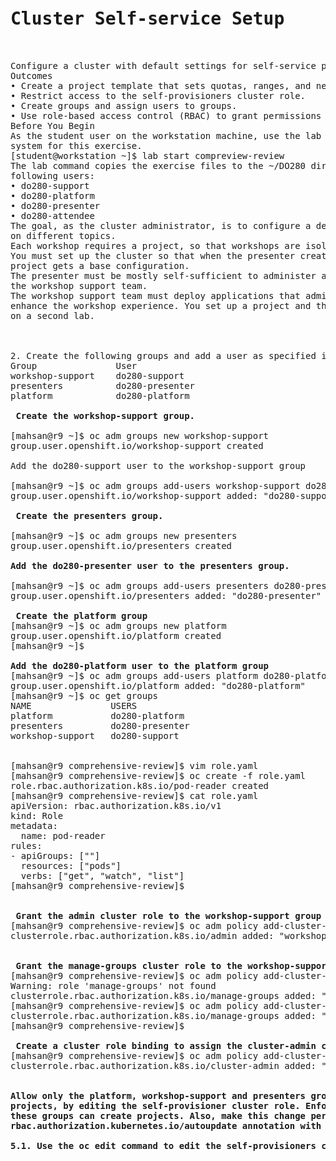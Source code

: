 <pre>
<h1>Cluster Self-service Setup   </h1>

Configure a cluster with default settings for self-service projects.
Outcomes
• Create a project template that sets quotas, ranges, and network policies.
• Restrict access to the self-provisioners cluster role.
• Create groups and assign users to groups.
• Use role-based access control (RBAC) to grant permissions to groups.
Before You Begin
As the student user on the workstation machine, use the lab command to prepare your
system for this exercise.
[student@workstation ~]$ lab start compreview-review
The lab command copies the exercise files to the ~/DO280 directory and creates the
following users:
• do280-support
• do280-platform
• do280-presenter
• do280-attendee
The goal, as the cluster administrator, is to configure a dedicated cluster to host workshops
on different topics.
Each workshop requires a project, so that workshops are isolated from each other.
You must set up the cluster so that when the presenter creates a workshop project, the
project gets a base configuration.
The presenter must be mostly self-sufficient to administer a workshop with little help from
the workshop support team.
The workshop support team must deploy applications that administer workshops and that
enhance the workshop experience. You set up a project and the applications for this purpose
on a second lab.



2. Create the following groups and add a user as specified in the following table.
Group 				User
workshop-support 	do280-support
presenters 			do280-presenter
platform 			do280-platform

<b> Create the workshop-support group. </b>

[mahsan@r9 ~]$ oc adm groups new workshop-support
group.user.openshift.io/workshop-support created

Add the do280-support user to the workshop-support group

[mahsan@r9 ~]$ oc adm groups add-users workshop-support do280-support
group.user.openshift.io/workshop-support added: "do280-support"

<b> Create the presenters group. </b>

[mahsan@r9 ~]$ oc adm groups new presenters
group.user.openshift.io/presenters created

<b>Add the do280-presenter user to the presenters group.</b>

[mahsan@r9 ~]$ oc adm groups add-users presenters do280-presenter
group.user.openshift.io/presenters added: "do280-presenter"

<b> Create the platform group </b>
[mahsan@r9 ~]$ oc adm groups new platform
group.user.openshift.io/platform created
[mahsan@r9 ~]$

<b>Add the do280-platform user to the platform group </b>
[mahsan@r9 ~]$ oc adm groups add-users platform do280-platform
group.user.openshift.io/platform added: "do280-platform"
[mahsan@r9 ~]$ oc get groups
NAME               USERS
platform           do280-platform
presenters         do280-presenter
workshop-support   do280-support


[mahsan@r9 comprehensive-review]$ vim role.yaml
[mahsan@r9 comprehensive-review]$ oc create -f role.yaml
role.rbac.authorization.k8s.io/pod-reader created
[mahsan@r9 comprehensive-review]$ cat role.yaml
apiVersion: rbac.authorization.k8s.io/v1
kind: Role
metadata:
  name: pod-reader
rules:
- apiGroups: [""]
  resources: ["pods"]
  verbs: ["get", "watch", "list"]
[mahsan@r9 comprehensive-review]$


<b> Grant the admin cluster role to the workshop-support group </b>
[mahsan@r9 comprehensive-review]$ oc adm policy add-cluster-role-to-group admin workshop-support
clusterrole.rbac.authorization.k8s.io/admin added: "workshop-support"


<b> Grant the manage-groups cluster role to the workshop-support group </b>
[mahsan@r9 comprehensive-review]$ oc adm policy add-cluster-role-to-group manage-groups workshop-support
Warning: role 'manage-groups' not found
clusterrole.rbac.authorization.k8s.io/manage-groups added: "workshop-support"
[mahsan@r9 comprehensive-review]$ oc adm policy add-cluster-role-to-group manage-groups workshop-support
clusterrole.rbac.authorization.k8s.io/manage-groups added: "workshop-support"
[mahsan@r9 comprehensive-review]$

<b> Create a cluster role binding to assign the cluster-admin cluster role to the platform group.</b>
[mahsan@r9 comprehensive-review]$ oc adm policy add-cluster-role-to-group cluster-admin platform
clusterrole.rbac.authorization.k8s.io/cluster-admin added: "platform"

<b>
Allow only the platform, workshop-support and presenters groups to create
projects, by editing the self-provisioner cluster role. Enforce that only users from
these groups can create projects. Also, make this change permanent by setting the
rbac.authorization.kubernetes.io/autoupdate annotation with the false value.</b>

<b>5.1. Use the oc edit command to edit the self-provisioners cluster role binding. </b>

</pre>

